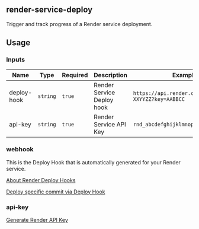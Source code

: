 ## render-service-deploy

Trigger and track progress of a Render service deployment.

## Usage

### Inputs

| Name        | Type     | Required | Description                | Example                                               |
| ----------- | -------- | -------- | -------------------------- | ----------------------------------------------------- |
| deploy-hook | `string` | `true`   | Render Service Deploy hook | `https://api.render.com/deploy/srv-XXYYZZ?key=AABBCC` |
| api-key     | `string` | `true`   | Render Service API Key     | `rnd_abcdefghijklmnopqrstuvwxyz123`                   |

### webhook

This is the Deploy Hook that is automatically generated for your Render service.

[About Render Deploy Hooks](https://render.com/docs/deploy-hooks)

[Deploy specific commit via Deploy Hook](https://render.com/docs/deploy-a-commit)

### api-key

[Generate Render API Key](https://render.com/docs/api#creating-an-api-key)
